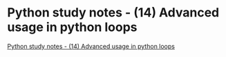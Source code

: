 # Python study notes - (14) Advanced usage in python loops
[Python study notes - (14) Advanced usage in python loops](https://aiwithcloud.com/2022/09/19/python_study_notes___14_advanced_usage_in_python_loops/)